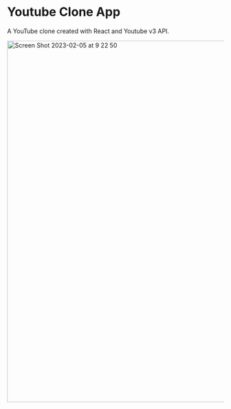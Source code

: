 # Youtube Clone App

A YouTube clone created with React and Youtube v3 API.

<img width="840" alt="Screen Shot 2023-02-05 at 9 22 50" src="https://user-images.githubusercontent.com/109743083/216795223-ae658ada-a5bf-4a5f-ae32-d4098e273976.png">
